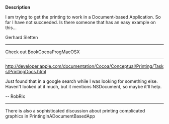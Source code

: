 **Description** 

I am trying to get the printing to work in a Document-based Application. So far I have not succeeded. Is there someone that has an easy example on this...

Gerhard Sletten

----

Check out BookCocoaProgMacOSX

----

http://developer.apple.com/documentation/Cocoa/Conceptual/Printing/Tasks/PrintingDocs.html

Just found that in a google search while I was looking for something else. Haven't looked at it much, but it mentions NSDocument, so maybe it'll help.

-- RobRix

----

There is also a sophisticated discussion about printing complicated graphics in PrintingInADocumentBasedApp
